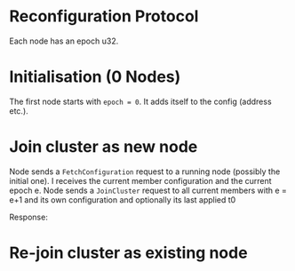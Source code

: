 # Reconfiguration Protocol

Each node has an epoch u32.

# Initialisation (0 Nodes)

The first node starts with `epoch = 0`. It adds itself to the config (address etc.).

# Join cluster as new node

Node sends a `FetchConfiguration` request to a running node (possibly the initial one). I receives the current member configuration and the current epoch e. Node sends a `JoinCluster` request to all current members with e = e+1 and its own configuration and optionally its last applied t0 

Response: 


# Re-join cluster as existing node


